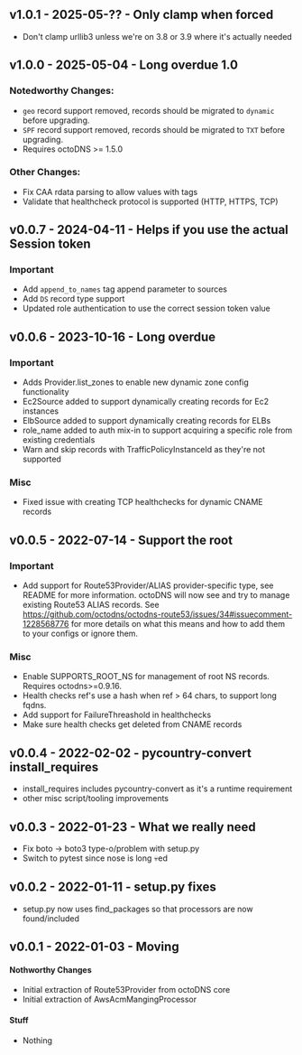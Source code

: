 ## v1.0.1 - 2025-05-?? - Only clamp when forced

* Don't clamp urllib3 unless we're on 3.8 or 3.9 where it's actually needed

## v1.0.0 - 2025-05-04 - Long overdue 1.0

### Notedworthy Changes:

* `geo` record support removed, records should be migrated to `dynamic` before
  upgrading.
* `SPF` record support removed, records should be migrated to `TXT` before
  upgrading.
* Requires octoDNS >= 1.5.0

### Other Changes:

* Fix CAA rdata parsing to allow values with tags
* Validate that healthcheck protocol is supported (HTTP, HTTPS, TCP)

## v0.0.7 - 2024-04-11 - Helps if you use the actual Session token

### Important

* Add `append_to_names` tag append parameter to sources
* Add `DS` record type support
* Updated role authentication to use the correct session token value

## v0.0.6 - 2023-10-16 - Long overdue

### Important

* Adds Provider.list_zones to enable new dynamic zone config functionality
* Ec2Source added to support dynamically creating records for Ec2 instances
* ElbSource added to support dynamically creating records for ELBs
* role_name added to auth mix-in to support acquiring a specific role from existing credentials 
* Warn and skip records with TrafficPolicyInstanceId as they're not supported

### Misc

* Fixed issue with creating TCP healthchecks for dynamic CNAME records

## v0.0.5 - 2022-07-14 - Support the root

### Important

* Add support for Route53Provider/ALIAS provider-specific type, see README for
  more information. octoDNS will now see and try to manage existing Route53
  ALIAS records. See https://github.com/octodns/octodns-route53/issues/34#issuecomment-1228568776
  for more details on what this means and how to add them to your configs or
  ignore them.

### Misc

* Enable SUPPORTS_ROOT_NS for management of root NS records. Requires
  octodns>=0.9.16.
* Health checks ref's use a hash when ref > 64 chars, to support long fqdns.
* Add support for FailureThreashold in healthchecks
* Make sure health checks get deleted from CNAME records

## v0.0.4 - 2022-02-02 - pycountry-convert install_requires

* install_requires includes pycountry-convert as it's a runtime requirement
* other misc script/tooling improvements

## v0.0.3 - 2022-01-23 - What we really need

* Fix boto -> boto3 type-o/problem with setup.py
* Switch to pytest since nose is long :skull:ed

## v0.0.2 - 2022-01-11 - setup.py fixes

* setup.py now uses find_packages so that processors are now found/included

## v0.0.1 - 2022-01-03 - Moving

#### Nothworthy Changes

* Initial extraction of Route53Provider from octoDNS core
* Initial extraction of AwsAcmMangingProcessor

#### Stuff

* Nothing
